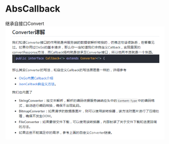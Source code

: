 # AbsCallback
继承自接口Convert
![](https://github.com/ainiyiwan/OkGo2.x/blob/master/picture/converter.png)